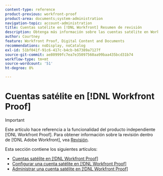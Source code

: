 ```yaml
---
content-type: reference
product-previous: workfront-proof
product-area: documents;system-administration
navigation-topic: account-administration
title: Cuentas satélite en [!DNL Workfront] Resumen de revisión
description: Obtenga más información sobre las cuentas satélite en Workfront Proof.
author: Courtney
feature: Workfront Proof, Digital Content and Documents
recommendations: noDisplay, noCatalog
exl-id: 51bf041f-91c6-417c-b4cb-b67389a7127f
source-git-commit: ae80999fc7ea7e35097560aa99baa435bcd31b74
workflow-type: tm+mt
source-wordcount: '51'
ht-degree: 0%

---
```


# Cuentas satélite en [!DNL Workfront Proof]

>[!IMPORTANT]
>
>Este artículo hace referencia a la funcionalidad del producto independiente [!DNL Workfront Proof]. Para obtener información sobre la revisión dentro de [!DNL Adobe Workfront], vea [Revisión](../../../review-and-approve-work/proofing/proofing.md).

Esta sección contiene los siguientes artículos:

* [Cuentas satélite en  [!DNL Workfront Proof]](../../../workfront-proof/wp-acct-admin/satellite-accounts/sat-accts-in-wp.md)
* [Configurar una cuenta satélite en  [!DNL Workfront Proof]](../../../workfront-proof/wp-acct-admin/satellite-accounts/configure-sat-acct-in-wp.md)
* [Administrar una cuenta satélite en  [!DNL Workfront Proof]](../../../workfront-proof/wp-acct-admin/satellite-accounts/manage-sat-acct-in-wp.md)
